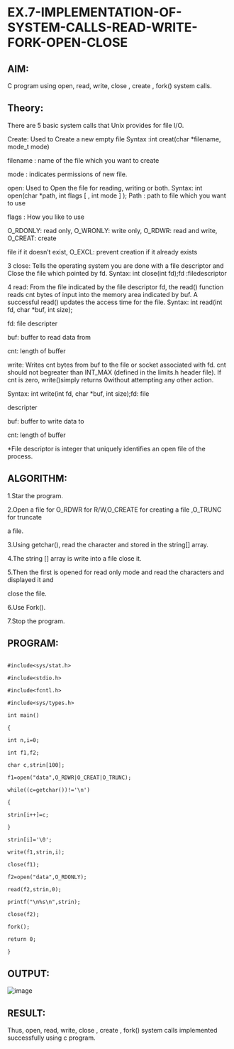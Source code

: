# EX.7-IMPLEMENTATION-OF-SYSTEM-CALLS-READ-WRITE-FORK-OPEN-CLOSE

## AIM:
C program using open, read, write, close , create , fork() system calls.
## Theory:
There are 5 basic system calls that Unix provides for file I/O.

Create: Used to Create a new empty file
Syntax :int creat(char *filename, mode_t mode)

filename : name of the file which you want to create

mode : indicates permissions of new file.

open: Used to Open the file for reading, writing or both. Syntax: int open(char *path, int flags [ , int mode ] );
Path : path to file which you want to use

flags : How you like to use

O_RDONLY: read only, O_WRONLY: write only, O_RDWR: read and write, O_CREAT: create

file if it doesn’t exist, O_EXCL: prevent creation if it already exists

3 close: Tells the operating system you are done with a file descriptor and Close the file which pointed by fd. Syntax: int close(int fd);fd :filedescriptor

4 read: From the file indicated by the file descriptor fd, the read() function reads cnt bytes of input into the memory area indicated by buf. A successful read() updates the access time for the file. Syntax: int read(int fd, char *buf, int size);

fd: file descripter

buf: buffer to read data from

cnt: length of buffer

write: Writes cnt bytes from buf to the file or socket associated with fd. cnt should not begreater than INT_MAX (defined in the limits.h header file). If cnt is zero, write()simply returns 0without
attempting any other action.

Syntax: int write(int fd, char *buf, int size);fd: file

descripter

buf: buffer to write data to

cnt: length of buffer

*File descriptor is integer that uniquely identifies an open file of the process.
## ALGORITHM:
1.Star the program.

2.Open a file for O_RDWR for R/W,O_CREATE for creating a file ,O_TRUNC for truncate

a file.

3.Using getchar(), read the character and stored in the string[] array.

4.The string [] array is write into a file close it.

5.Then the first is opened for read only mode and read the characters and displayed it and

close the file.

6.Use Fork().

7.Stop the program.

## PROGRAM:
```

#include<sys/stat.h>

#include<stdio.h>

#include<fcntl.h>

#include<sys/types.h>

int main()

{

int n,i=0;

int f1,f2;

char c,strin[100];

f1=open("data",O_RDWR|O_CREAT|O_TRUNC);

while((c=getchar())!='\n')

{

strin[i++]=c;

}

strin[i]='\0';

write(f1,strin,i);

close(f1);

f2=open("data",O_RDONLY);

read(f2,strin,0);

printf("\n%s\n",strin);

close(f2);

fork();

return 0;

}
```
## OUTPUT:

![image](https://github.com/MIRUDHULA-DHANARAJ/EX.7-IMPLEMENTATION-OF-SYSTEM-CALLS-READ-WRITE-FORK-OPEN-CLOSE/assets/94828147/8ab185f8-7399-43ed-b0b5-c106653db48b)

## RESULT:
Thus, open, read, write, close , create , fork() system calls implemented successfully using c program.
